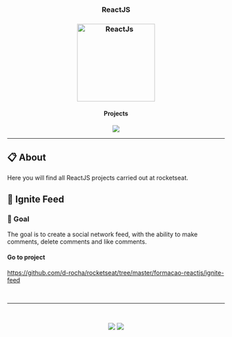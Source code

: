 <h3 align="center">
  ReactJS
</h3>

<h3 align="center">
  <img alt="ReactJs" 
    src="https://w7.pngwing.com/pngs/79/518/png-transparent-js-react-js-logo-react-react-native-logos-icon-thumbnail.png" width="180px"/>
</h3>

<h4 align="center">Projects</h4>

<p align="center">
  <a href="#-portfolio">
    <img src="https://img.shields.io/badge/IGNITE_FEED-00D8FF"/>
  </a>
</p>

<hr/>

## 📋 About

Here you will find all ReactJS projects carried out at rocketseat.

## 📓 Ignite Feed

### 🎯 Goal

The goal is to create a social network feed, with the ability to make comments, delete comments and like comments.

#### Go to project
https://github.com/d-rocha/rocketseat/tree/master/formacao-reactjs/ignite-feed


<br/>

---

<br/>

<p align="center">
  <a alt="Davi Rocha" href="https://www.linkedin.com/in/davirochaoliveira/">
    <img src="https://img.shields.io/badge/LinkedIn-Davi_Rocha-0077B5?logo=linkedin"/></a>
  <a alt="Davi Rocha" href="https://github.com/d-rocha">
  <img src="https://img.shields.io/badge/d_rocha-GitHub-000?logo=github"/></a>
</p>
